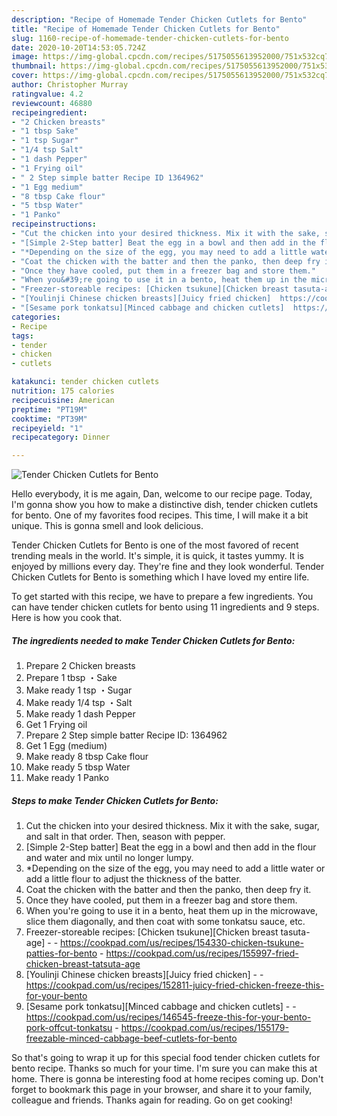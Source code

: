 ```yaml
---
description: "Recipe of Homemade Tender Chicken Cutlets for Bento"
title: "Recipe of Homemade Tender Chicken Cutlets for Bento"
slug: 1160-recipe-of-homemade-tender-chicken-cutlets-for-bento
date: 2020-10-20T14:53:05.724Z
image: https://img-global.cpcdn.com/recipes/5175055613952000/751x532cq70/tender-chicken-cutlets-for-bento-recipe-main-photo.jpg
thumbnail: https://img-global.cpcdn.com/recipes/5175055613952000/751x532cq70/tender-chicken-cutlets-for-bento-recipe-main-photo.jpg
cover: https://img-global.cpcdn.com/recipes/5175055613952000/751x532cq70/tender-chicken-cutlets-for-bento-recipe-main-photo.jpg
author: Christopher Murray
ratingvalue: 4.2
reviewcount: 46880
recipeingredient:
- "2 Chicken breasts"
- "1 tbsp Sake"
- "1 tsp Sugar"
- "1/4 tsp Salt"
- "1 dash Pepper"
- "1 Frying oil"
- " 2 Step simple batter Recipe ID 1364962"
- "1 Egg medium"
- "8 tbsp Cake flour"
- "5 tbsp Water"
- "1 Panko"
recipeinstructions:
- "Cut the chicken into your desired thickness. Mix it with the sake, sugar, and salt in that order. Then, season with pepper."
- "[Simple 2-Step batter] Beat the egg in a bowl and then add in the flour and water and mix until no longer lumpy."
- "*Depending on the size of the egg, you may need to add a little water or add a little flour to adjust the thickness of the batter."
- "Coat the chicken with the batter and then the panko, then deep fry it."
- "Once they have cooled, put them in a freezer bag and store them."
- "When you&#39;re going to use it in a bento, heat them up in the microwave, slice them diagonally, and then coat with some tonkatsu sauce, etc."
- "Freezer-storeable recipes: [Chicken tsukune][Chicken breast tasuta-age]  https://cookpad.com/us/recipes/154330-chicken-tsukune-patties-for-bento https://cookpad.com/us/recipes/155997-fried-chicken-breast-tatsuta-age"
- "[Youlinji Chinese chicken breasts][Juicy fried chicken]  https://cookpad.com/us/recipes/152811-juicy-fried-chicken-freeze-this-for-your-bento"
- "[Sesame pork tonkatsu][Minced cabbage and chicken cutlets]  https://cookpad.com/us/recipes/146545-freeze-this-for-your-bento-pork-offcut-tonkatsu https://cookpad.com/us/recipes/155179-freezable-minced-cabbage-beef-cutlets-for-bento"
categories:
- Recipe
tags:
- tender
- chicken
- cutlets

katakunci: tender chicken cutlets 
nutrition: 175 calories
recipecuisine: American
preptime: "PT19M"
cooktime: "PT39M"
recipeyield: "1"
recipecategory: Dinner

---
```



![Tender Chicken Cutlets for Bento](https://img-global.cpcdn.com/recipes/5175055613952000/751x532cq70/tender-chicken-cutlets-for-bento-recipe-main-photo.jpg)

Hello everybody, it is me again, Dan, welcome to our recipe page. Today, I'm gonna show you how to make a distinctive dish, tender chicken cutlets for bento. One of my favorites food recipes. This time, I will make it a bit unique. This is gonna smell and look delicious.



Tender Chicken Cutlets for Bento is one of the most favored of recent trending meals in the world. It's simple, it is quick, it tastes yummy. It is enjoyed by millions every day. They're fine and they look wonderful. Tender Chicken Cutlets for Bento is something which I have loved my entire life.


To get started with this recipe, we have to prepare a few ingredients. You can have tender chicken cutlets for bento using 11 ingredients and 9 steps. Here is how you cook that.

<!--inarticleads1-->

##### The ingredients needed to make Tender Chicken Cutlets for Bento:

1. Prepare 2 Chicken breasts
1. Prepare 1 tbsp ・Sake
1. Make ready 1 tsp ・Sugar
1. Make ready 1/4 tsp ・Salt
1. Make ready 1 dash Pepper
1. Get 1 Frying oil
1. Prepare  2 Step simple batter Recipe ID: 1364962
1. Get 1 Egg (medium)
1. Make ready 8 tbsp Cake flour
1. Make ready 5 tbsp Water
1. Make ready 1 Panko




<!--inarticleads2-->

##### Steps to make Tender Chicken Cutlets for Bento:

1. Cut the chicken into your desired thickness. Mix it with the sake, sugar, and salt in that order. Then, season with pepper.
1. [Simple 2-Step batter] Beat the egg in a bowl and then add in the flour and water and mix until no longer lumpy.
1. *Depending on the size of the egg, you may need to add a little water or add a little flour to adjust the thickness of the batter.
1. Coat the chicken with the batter and then the panko, then deep fry it.
1. Once they have cooled, put them in a freezer bag and store them.
1. When you&#39;re going to use it in a bento, heat them up in the microwave, slice them diagonally, and then coat with some tonkatsu sauce, etc.
1. Freezer-storeable recipes: [Chicken tsukune][Chicken breast tasuta-age] -  - https://cookpad.com/us/recipes/154330-chicken-tsukune-patties-for-bento - https://cookpad.com/us/recipes/155997-fried-chicken-breast-tatsuta-age
1. [Youlinji Chinese chicken breasts][Juicy fried chicken] -  - https://cookpad.com/us/recipes/152811-juicy-fried-chicken-freeze-this-for-your-bento
1. [Sesame pork tonkatsu][Minced cabbage and chicken cutlets] -  - https://cookpad.com/us/recipes/146545-freeze-this-for-your-bento-pork-offcut-tonkatsu - https://cookpad.com/us/recipes/155179-freezable-minced-cabbage-beef-cutlets-for-bento




So that's going to wrap it up for this special food tender chicken cutlets for bento recipe. Thanks so much for your time. I'm sure you can make this at home. There is gonna be interesting food at home recipes coming up. Don't forget to bookmark this page in your browser, and share it to your family, colleague and friends. Thanks again for reading. Go on get cooking!
